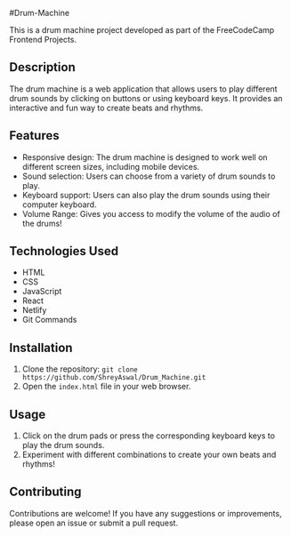 #Drum-Machine

This is a drum machine project developed as part of the FreeCodeCamp Frontend Projects.

## Description
The drum machine is a web application that allows users to play different drum sounds by clicking on buttons or using keyboard keys. It provides an interactive and fun way to create beats and rhythms.

## Features
- Responsive design: The drum machine is designed to work well on different screen sizes, including mobile devices.
- Sound selection: Users can choose from a variety of drum sounds to play.
- Keyboard support: Users can also play the drum sounds using their computer keyboard.
- Volume Range: Gives you access to modify the volume of the audio of the drums!

## Technologies Used
- HTML
- CSS
- JavaScript
- React
- Netlify
- Git Commands

## Installation
1. Clone the repository: `git clone https://github.com/ShreyAswal/Drum_Machine.git`
2. Open the `index.html` file in your web browser.

## Usage
1. Click on the drum pads or press the corresponding keyboard keys to play the drum sounds.
2. Experiment with different combinations to create your own beats and rhythms!

## Contributing
Contributions are welcome! If you have any suggestions or improvements, please open an issue or submit a pull request.

